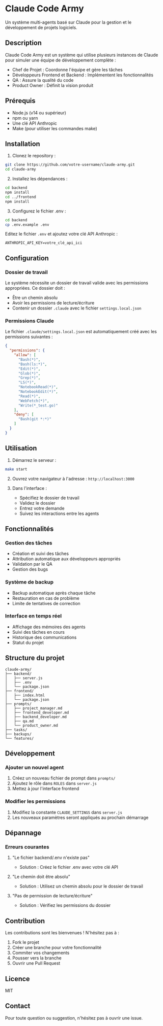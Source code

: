 # Claude Code Army

Un système multi-agents basé sur Claude pour la gestion et le développement de projets logiciels.

## Description

Claude Code Army est un système qui utilise plusieurs instances de Claude pour simuler une équipe de développement complète :
- Chef de Projet : Coordonne l'équipe et gère les tâches
- Développeurs Frontend et Backend : Implémentent les fonctionnalités
- QA : Assure la qualité du code
- Product Owner : Définit la vision produit

## Prérequis

- Node.js (v14 ou supérieur)
- npm ou yarn
- Une clé API Anthropic
- Make (pour utiliser les commandes make)

## Installation

1. Clonez le repository :
```bash
git clone https://github.com/votre-username/claude-army.git
cd claude-army
```

2. Installez les dépendances :
```bash
cd backend
npm install
cd ../frontend
npm install
```

3. Configurez le fichier .env :
```bash
cd backend
cp .env.example .env
```
Editez le fichier `.env` et ajoutez votre clé API Anthropic :
```
ANTHROPIC_API_KEY=votre_clé_api_ici
```

## Configuration

### Dossier de travail
Le système nécessite un dossier de travail valide avec les permissions appropriées. Ce dossier doit :
- Être un chemin absolu
- Avoir les permissions de lecture/écriture
- Contenir un dossier `.claude` avec le fichier `settings.local.json`

### Permissions Claude
Le fichier `.claude/settings.local.json` est automatiquement créé avec les permissions suivantes :
```json
{
  "permissions": {
    "allow": [
      "Bash(*)",
      "Bash(ls:*)",
      "Edit(*)",
      "Glob(*)",
      "Grep(*)",
      "LS(*)",
      "NotebookRead(*)",
      "NotebookEdit(*)",
      "Read(*)",
      "WebFetch(*)",
      "Write(*_test.go)"
    ],
    "deny": [
      "Bash(git *:*)"
    ]
  }
}
```

## Utilisation

1. Démarrez le serveur :
```bash
make start
```

2. Ouvrez votre navigateur à l'adresse : `http://localhost:3000`

3. Dans l'interface :
   - Spécifiez le dossier de travail
   - Validez le dossier
   - Entrez votre demande
   - Suivez les interactions entre les agents

## Fonctionnalités

### Gestion des tâches
- Création et suivi des tâches
- Attribution automatique aux développeurs appropriés
- Validation par le QA
- Gestion des bugs

### Système de backup
- Backup automatique après chaque tâche
- Restauration en cas de problème
- Limite de tentatives de correction

### Interface en temps réel
- Affichage des mémoires des agents
- Suivi des tâches en cours
- Historique des communications
- Statut du projet

## Structure du projet

```
claude-army/
├── backend/
│   ├── server.js
│   ├── .env
│   └── package.json
├── frontend/
│   ├── index.html
│   └── package.json
├── prompts/
│   ├── project_manager.md
│   ├── frontend_developer.md
│   ├── backend_developer.md
│   ├── qa.md
│   └── product_owner.md
├── tasks/
├── backups/
└── features/
```

## Développement

### Ajouter un nouvel agent
1. Créez un nouveau fichier de prompt dans `prompts/`
2. Ajoutez le rôle dans `ROLES` dans `server.js`
3. Mettez à jour l'interface frontend

### Modifier les permissions
1. Modifiez la constante `CLAUDE_SETTINGS` dans `server.js`
2. Les nouveaux paramètres seront appliqués au prochain démarrage

## Dépannage

### Erreurs courantes

1. "Le fichier backend/.env n'existe pas"
   - Solution : Créez le fichier .env avec votre clé API

2. "Le chemin doit être absolu"
   - Solution : Utilisez un chemin absolu pour le dossier de travail

3. "Pas de permission de lecture/écriture"
   - Solution : Vérifiez les permissions du dossier

## Contribution

Les contributions sont les bienvenues ! N'hésitez pas à :
1. Fork le projet
2. Créer une branche pour votre fonctionnalité
3. Commiter vos changements
4. Pousser vers la branche
5. Ouvrir une Pull Request

## Licence

MIT

## Contact

Pour toute question ou suggestion, n'hésitez pas à ouvrir une issue. 